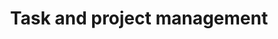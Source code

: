 ---
title: "Task and project management"
permalink: en/code/documentation/user/project-management.html
---